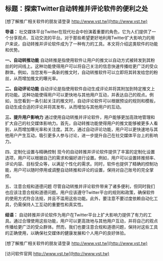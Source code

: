 ## **标题：探索Twitter自动转推并评论软件的便利之处**

[想了解推广相关软件的朋友请登录 http://www.vst.tw](http://www.vst.tw)

**导语：**
社交媒体平台Twitter在现代社会中扮演着重要的角色，它为人们提供了一个分享观点、互动交流的平台。对于那些希望更好地利用Twitter扩大影响力的用户来说，自动转推并评论软件成为了一种有力的工具。本文将介绍这类软件的功能和优势。

**一、自动转推功能**
自动转推是指使用软件让用户的推文以自动方式被转发到其粉丝的时间线上。这种功能使得用户可以将自己关注的信息快速传播给更广泛的受众群体。例如，当您发布一条新的推文时，自动转推软件可以立即将其转发给您的粉丝，从而增加推文的曝光率。

**二、自动评论功能**
自动评论是指使用软件自动生成评论并将其附加到特定推文上的功能。这种功能使得用户可以更快地与其他用户互动，并表达自己的观点。例如，当您看到一条引起关注的推文时，自动评论软件可以根据预设的规则和模板，自动生成合适的评论并将其发布，从而增加与其他用户的互动。

**三、提升用户影响力**
通过使用自动转推并评论软件，用户能够更加高效地管理和扩大自己的社交媒体影响力。首先，自动转推功能使得用户的推文能够被更多人看到，从而增加曝光率和关注度。其次，通过自动评论功能，用户可以更快速地与其他用户产生互动，吸引更多人参与讨论，进一步提升自己在社交媒体平台上的影响力。

四、定制化设置与精确控制
现今的自动转推并评论软件提供了丰富的定制化设置选项，用户可以根据自己的需求和偏好进行设置。例如，用户可以设置转推频率、评论内容、目标受众等，以满足个性化的需求。同时，软件也提供了精确的控制功能，用户可以随时停用或调整自动转推和评论的设置，保持对自己账号的完全掌控。

五、注意合规和道德问题
尽管自动转推并评论软件带来了诸多便利，但同时我们也应该注意合规和道德问题。用户应该遵守Twitter平台的规则和政策，确保软件的使用方式符合法规，并且不滥用这些功能。此外，要注意不要过度依赖自动化工具，仍需保持人工互动的重要性和真实性。

**结语：**
自动转推并评论软件为用户在Twitter平台上扩大影响力提供了有力的工具。通过合理使用这些功能，用户可以更高效地与其他用户互动，并将自己的观点传播给更广泛的受众群体。然而，我们也要注意合规和道德问题，保持对这些工具的正确使用，以确保社交媒体的健康发展和个人用户的良好体验。

[想了解推广相关软件的朋友请登录 http://www.vst.tw](http://www.vst.tw)


[访问软件官网 http://www.vst.tw](http://www.vst.tw)
